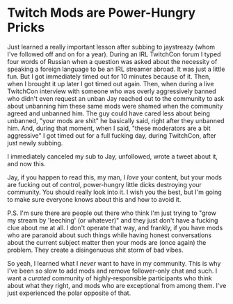 # Twitch Mods are Power-Hungry Pricks

Just learned a really important lesson after subbing to jaystreazy
(whom I've followed off and on for a year). During an IRL TwitchCon
forum I typed four words of Russian when a question was asked about the
necessity of speaking a foreign language to be an IRL streamer abroad.
It was just a little fun. But I got immediately timed out for 10 minutes
because of it. Then, when I brought it up later I got timed out again.
Then, when during a live TwitchCon interview with someone who was overly
aggressively banned who didn't even request an unban Jay reached out to
the community to ask about unbanning him these same mods were shamed
when the community agreed and unbanned him. The guy could have cared
less about being unbanned, "your mods are shit" he basically said, right
after they unbanned him. And, during that moment, when I said, "these
moderators are a bit aggressive" I got timed out for a full fucking day,
during TwitchCon, after just newly subbing. 

I immediately canceled my sub to Jay, unfollowed, wrote a tweet about
it, and now this.

Jay, if you happen to read this, my man, I *love* your content, but your
mods are fucking out of control, power-hungry little dicks destroying
your community. You should really look into it. I wish you the best, but
I'm going to make sure everyone knows about this and how to avoid it.

P.S. I'm sure there are people out there who think I'm just trying to
"grow my stream by 'leeching' (or whatever)" and they just don't have a
fucking clue about me at all. I don't operate that way, and frankly, if
you have mods who are paranoid about such things while having honest
conversations about the current subject matter then your mods are (once
again) the problem. They create a disingenuous shit storm of bad vibes.

So yeah, I learned what I *never* want to have in my community. This is
why I've been so slow to add mods and remove follower-only chat and
such. I want a *curated* community of highly-responsible participants
who think about what they right, and mods who are exceptional from among
them. I've just experienced the polar opposite of that.
